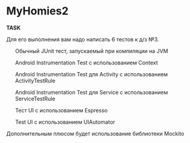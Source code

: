 # MyHomies2
<b>TASK</b>
<p>
Для его выполнения вам надо написать 6 тестов к д/з №3. 
<ol>Обычный JUnit тест, запускаемый при компиляции на JVM</ol>
<ol>Android Instrumentation Test с использованием Context</ol>
<ol>Android Instrumentation Test для Activity с использованием ActivityTestRule</ol>
<ol>Android Instrumentation Test для Service с использованием ServiceTestRule</ol>
<ol>Тест UI с использованием Espresso</ol>
<ol>Test UI с использованием UIAutomator</ol>

Дополнительным плюсом будет использование библиотеки Mockito
